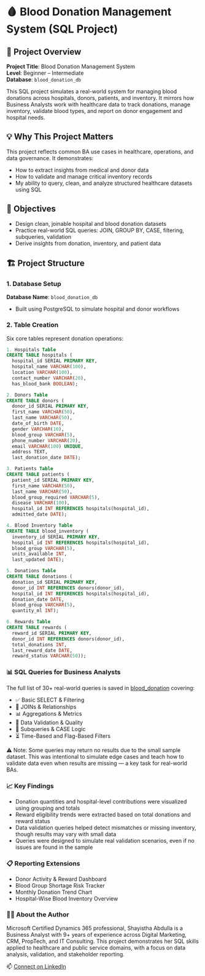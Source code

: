# 🩸 Blood Donation Management System (SQL Project)

## 📌 Project Overview

**Project Title**: Blood Donation Management System  
**Level**: Beginner – Intermediate  
**Database**: `blood_donation_db`

This SQL project simulates a real-world system for managing blood donations across hospitals, donors, patients, and inventory. It mirrors how Business Analysts work with healthcare data to track donations, manage inventory, validate blood types, and report on donor engagement and hospital needs.

## 💡 Why This Project Matters

This project reflects common BA use cases in healthcare, operations, and data governance. It demonstrates:  
- How to extract insights from medical and donor data  
- How to validate and manage critical inventory records  
- My ability to query, clean, and analyze structured healthcare datasets using SQL  

## 🎯 Objectives

- Design clean, joinable hospital and blood donation datasets  
- Practice real-world SQL queries: JOIN, GROUP BY, CASE, filtering, subqueries, validation  
- Derive insights from donation, inventory, and patient data  

## 🏗️ Project Structure

### 1. Database Setup  
**Database Name**: `blood_donation_db`  
- Built using PostgreSQL to simulate hospital and donor workflows

### 2. Table Creation

Six core tables represent donation operations:

```sql
1. Hospitals Table
CREATE TABLE hospitals (
  hospital_id SERIAL PRIMARY KEY,
  hospital_name VARCHAR(100),
  location VARCHAR(100),
  contact_number VARCHAR(20),
  has_blood_bank BOOLEAN);

2. Donors Table
CREATE TABLE donors (
  donor_id SERIAL PRIMARY KEY,
  first_name VARCHAR(50),
  last_name VARCHAR(50),
  date_of_birth DATE,
  gender VARCHAR(10),
  blood_group VARCHAR(5),
  phone_number VARCHAR(20),
  email VARCHAR(100) UNIQUE,
  address TEXT,
  last_donation_date DATE);

3. Patients Table
CREATE TABLE patients (
  patient_id SERIAL PRIMARY KEY,
  first_name VARCHAR(50),
  last_name VARCHAR(50),
  blood_group_required VARCHAR(5),
  disease VARCHAR(100),
  hospital_id INT REFERENCES hospitals(hospital_id),
  admitted_date DATE);

4. Blood Inventory Table
CREATE TABLE blood_inventory (
  inventory_id SERIAL PRIMARY KEY,
  hospital_id INT REFERENCES hospitals(hospital_id),
  blood_group VARCHAR(5),
  units_available INT,
  last_updated DATE);

5. Donations Table
CREATE TABLE donations (
  donation_id SERIAL PRIMARY KEY,
  donor_id INT REFERENCES donors(donor_id),
  hospital_id INT REFERENCES hospitals(hospital_id),
  donation_date DATE,
  blood_group VARCHAR(5),
  quantity_ml INT);

6. Rewards Table
CREATE TABLE rewards (
  reward_id SERIAL PRIMARY KEY,
  donor_id INT REFERENCES donors(donor_id),
  total_donations INT,
  last_reward_date DATE,
  reward_status VARCHAR(50));
```

### 📊 SQL Queries for Business Analysts
The full list of 30+ real-world queries is saved in [blood_donation](https://github.com/shayisthaabdulla/Blood_Donation_SQL_Project/blob/main/blood_donation.md) covering:

- ✅ Basic SELECT & Filtering
- 🔗 JOINs & Relationships
- 📊 Aggregations & Metrics
- 🧹 Data Validation & Quality
- 🧠 Subqueries & CASE Logic
- ⏳ Time-Based and Flag-Based Filters

⚠️ Note: Some queries may return no results due to the small sample dataset. This was intentional to simulate edge cases and teach how to validate data even when results are missing — a key task for real-world BAs.

### 📈 Key Findings

- Donation quantities and hospital-level contributions were visualized using grouping and totals  
- Reward eligibility trends were extracted based on total donations and reward status  
- Data validation queries helped detect mismatches or missing inventory, though results may vary with small data  
- Queries were designed to simulate real validation scenarios, even if no issues are found in the sample

### 📋 Reporting Extensions
- Donor Activity & Reward Dashboard
- Blood Group Shortage Risk Tracker
- Monthly Donation Trend Chart
- Hospital-Wise Blood Inventory Overview

### 👩‍💼 About the Author
Microsoft Certified Dynamics 365 professional, Shayistha Abdulla is a Business Analyst with 9+ years of experience across Digital Marketing, CRM, PropTech, and IT Consulting. This project demonstrates her SQL skills applied to healthcare and public service domains, with a focus on data analysis, validation, and stakeholder reporting.

📫 [Connect on LinkedIn](https://www.linkedin.com/in/shayisthaa/)
